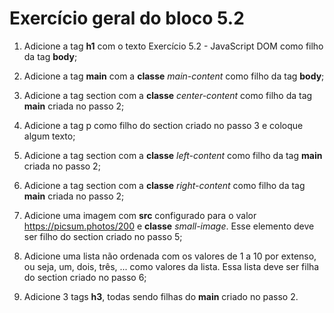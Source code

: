  # Exercício geral do bloco 5.2
 
 1. Adicione a tag **h1** com o texto Exercício 5.2 - JavaScript DOM como filho da tag **body**;

2. Adicione a tag **main** com a **classe** *main-content* como filho da tag **body**;

3. Adicione a tag section com a **classe** *center-content* como filho da tag **main** criada no passo 2;

4. Adicione a tag p como filho do section criado no passo 3 e coloque algum texto;

5. Adicione a tag section com a **classe** *left-content* como filho da tag **main** criada no passo 2;

6. Adicione a tag section com a **classe** *right-content* como filho da tag **main** criada no passo 2;

7. Adicione uma imagem com **src** configurado para o valor https://picsum.photos/200 e **classe** *small-image*. Esse elemento deve ser filho do section criado no passo 5;

8. Adicione uma lista não ordenada com os valores de 1 a 10 por extenso, ou seja, um, dois, três, ... como valores da lista. Essa lista deve ser filha do section criado no passo 6;

9. Adicione 3 tags **h3**, todas sendo filhas do **main** criado no passo 2.